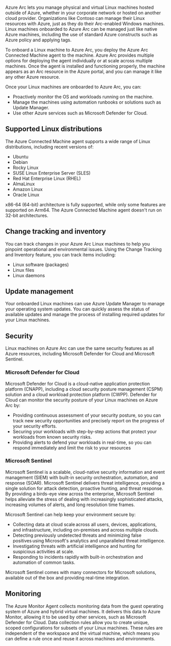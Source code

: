 Azure Arc lets you manage physical and virtual Linux machines hosted outside of Azure, whether in your corporate network or hosted on another cloud provider. Organizations like Contoso can manage their Linux resources with Azure, just as they do their Arc-enabled Windows machines. Linux machines onboarded to Azure Arc can be managed just like native Azure machines, including the use of standard Azure constructs such as Azure policy and applying tags.

To onboard a Linux machine to Azure Arc, you deploy the Azure Arc Connected Machine agent to the machine. Azure Arc provides multiple options for deploying the agent individually or at scale across multiple machines. Once the agent is installed and functioning properly, the machine appears as an Arc resource in the Azure portal, and you can manage it like any other Azure resource.

Once your Linux machines are onboarded to Azure Arc, you can:

- Proactively monitor the OS and workloads running on the machine.
- Manage the machines using automation runbooks or solutions such as Update Manager.
- Use other Azure services such as Microsoft Defender for Cloud.

## Supported Linux distributions

The Azure Connected Machine agent supports a wide range of Linux distributions, including recent versions of:

- Ubuntu
- Debian
- Rocky Linux
- SUSE Linux Enterprise Server (SLES)
- Red Hat Enterprise Linux (RHEL)
- AlmaLinux
- Amazon Linux
- Oracle Linux

x86-64 (64-bit) architecture is fully supported, while only some features are supported on Arm64. The Azure Connected Machine agent doesn't run on 32-bit architectures.

## Change tracking and inventory

You can track changes in your Azure Arc Linux machines to help you pinpoint operational and environmental issues. Using the Change Tracking and Inventory feature, you can track items including:

- Linux software (packages)
- Linux files
- Linux daemons

## Update management

Your onboarded Linux machines can use Azure Update Manager to manage your operating system updates. You can quickly assess the status of available updates and manage the process of installing required updates for your Linux machines.

## Security

Linux machines on Azure Arc can use the same security features as all Azure resources, including Microsoft Defender for Cloud and Microsoft Sentinel.

### Microsoft Defender for Cloud

Microsoft Defender for Cloud is a cloud-native application protection platform (CNAPP), including a cloud security posture management (CSPM) solution and a cloud workload protection platform (CWPP). Defender for Cloud can monitor the security posture of your Linux machines on Azure Arc by:

- Providing continuous assessment of your security posture, so you can track new security opportunities and precisely report on the progress of your security efforts.
- Securing your workloads with step-by-step actions that protect your workloads from known security risks.
- Providing alerts to defend your workloads in real-time, so you can respond immediately and limit the risk to your resources

### Microsoft Sentinel

Microsoft Sentinel is a scalable, cloud-native security information and event management (SIEM) with built-in security orchestration, automation, and response (SOAR). Microsoft Sentinel delivers threat intelligence, providing a single solution for attack detection, proactive hunting, and threat response. By providing a birds-eye view across the enterprise, Microsoft Sentinel helps alleviate the stress of dealing with increasingly sophisticated attacks, increasing volumes of alerts, and long resolution time frames.

Microsoft Sentinel can help keep your environment secure by:

- Collecting data at cloud scale across all users, devices, applications, and infrastructure, including on-premises and across multiple clouds.
- Detecting previously undetected threats and minimizing false positives using Microsoft's analytics and unparalleled threat intelligence.
- Investigating threats with artificial intelligence and hunting for suspicious activities at scale.
- Responding to incidents rapidly with built-in orchestration and automation of common tasks.

Microsoft Sentinel comes with many connectors for Microsoft solutions, available out of the box and providing real-time integration.

## Monitoring

The Azure Monitor Agent collects monitoring data from the guest operating system of Azure and hybrid virtual machines. It delivers this data to Azure Monitor, allowing it to be used by other services, such as Microsoft Defender for Cloud. Data collection rules allow you to create unique, scoped configurations for subsets of your Linux machines. These rules are independent of the workspace and the virtual machine, which means you can define a rule once and reuse it across machines and environments.
